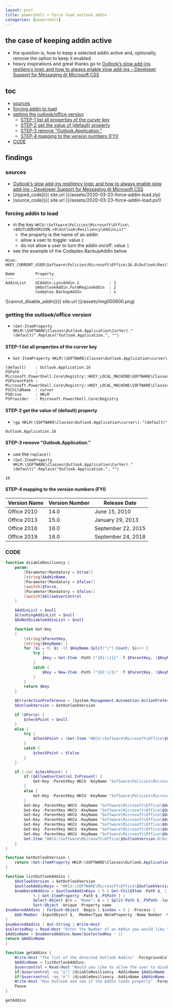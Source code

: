 ```yaml
---
layout: post
title: powershell > force-load outlook addin
categories: [powershell]
---
```

## the case	of keeping addin active
* the question is, how to keep a selected addin active and, optionally, remove the option to keep it enabled
* heavy inspirations and great thanks go to [Outlook’s slow add-ins resiliency logic and how to always enable slow add-ins – Developer Support for Messaging @ Microsoft CSS](https://developermessaging.azurewebsites.net/2017/08/02/outlooks-slow-add-ins-resiliency-logic-and-how-to-always-enable-slow-add-ins/)

## toc
<!-- TOC -->

- [sources](#sources)
- [forcing addin to load](#forcing-addin-to-load)
- [getting the outlook/office version](#getting-the-outlookoffice-version)
    - [STEP-1 list all properties of the curver key](#step-1-list-all-properties-of-the-curver-key)
    - [STEP-2 get the value of (default) property](#step-2-get-the-value-of-default-property)
    - [STEP-3 remove "Outlook.Application."](#step-3-remove-outlookapplication)
    - [STEP-4 mapping to the version numbers (FYI)](#step-4-mapping-to-the-version-numbers-fyi)
- [CODE](#code)

<!-- /TOC -->

## findings
### sources
* [Outlook’s slow add-ins resiliency logic and how to always enable slow add-ins – Developer Support for Messaging @ Microsoft CSS](https://developermessaging.azurewebsites.net/2017/08/02/outlooks-slow-add-ins-resiliency-logic-and-how-to-always-enable-slow-add-ins/)
* [zipped_code]({{ site.url }}/assets/2020-03-23-force-addin-load.zip)
* [source_code]({{ site.url }}/assets/2020-03-23-force-addin-load.ps1)

### forcing addin to load
* in the key  `HKCU:\Software\Policies\Microsoft\Office\<$OUTLOOKVERSION.>0\Outlook\Resiliency\AddinList"`
    * the property is the name of an addin
    * allow a user to toggle: value `2`
    * do not allow a user to turn the addin on/off: value `1`
* see the example of the Codeplex.BackupAddIn below

```language
Hive: HKEY_CURRENT_USER\Software\Policies\Microsoft\Office\16.0\Outlook\Resiliency

Name         Property
----         --------
AddinList    UCAddin.LyncAddin.1             : 1
             UmOutlookAddin.FormRegionAddin  : 2
             Codeplex.BackupAddIn            : 1
```

![cannot_disable_addin]({{ site.url }}/assets/img000600.png)

### getting the outlook/office version
* `(Get-ItemProperty HKLM:\SOFTWARE\Classes\Outlook.Application\CurVer)."(default)".Replace("Outlook.Application.", "")`

#### STEP-1 list all properties of the curver key
* `Get-ItemProperty HKLM:\SOFTWARE\Classes\Outlook.Application\curver\`

```
(default)    : Outlook.Application.16
PSPath       : Microsoft.PowerShell.Core\Registry::HKEY_LOCAL_MACHINE\SOFTWARE\Classes\Outlook.Application\curver\
PSParentPath : Microsoft.PowerShell.Core\Registry::HKEY_LOCAL_MACHINE\SOFTWARE\Classes\Outlook.Application        
PSChildName  : curver
PSDrive      : HKLM
PSProvider   : Microsoft.PowerShell.Core\Registry
```

#### STEP-2 get the value of (default) property
* `(gp HKLM:\SOFTWARE\Classes\Outlook.Application\curver\)."(default)"`

```
Outlook.Application.16
```

#### STEP-3 remove "Outlook.Application."
* use the `replace()`
* `(Get-ItemProperty HKLM:\SOFTWARE\Classes\Outlook.Application\CurVer)."(default)".Replace("Outlook.Application.", "")`

```
16
```

#### STEP-4 mapping to the version numbers (FYI)

Version Name | Version Number | Release Date
-------------|----------------|-------------------
Office 2010  | 14.0           | June 15, 2010
Office 2013  | 15.0           | January 29, 2013
Office 2016  | 16.0           | September 22, 2015
Office 2019  | 16.0           | September 24, 2018

### CODE

```powershell
function disableResiliency {
    param(
        [Parameter(Mandatory = $true)]
        [string]$AddinName,
        [Parameter(Mandatory = $false)]
        [switch]$Force,
        [Parameter(Mandatory = $false)]
        [switch]$AllowUserControl
    )

    $AddinList = $null
    $CrashingAddinList = $null
    $DoNotDisableAddinList = $null

    function Get-Key
    (
        [string]$ParentKey,
        [string]$KeyName) {
        for ($i = 0; $i -lt $KeyName.Split("\").Count; $i++) {
            try {
                $Key = Get-Item -Path ("{0}:\{1}" -f $ParentKey, ($KeyName.split("\")[0..$i] -join "\"))
            }
            catch {
                $Key = New-Item -Path ("{0}:\{1}" -f $ParentKey, ($KeyName.split("\")[0..$i] -join "\"))
            }
        }
        return $Key
    }

    $ErrorActionPreference = [System.Management.Automation.ActionPreference]::Stop
    $OutlookVersion = GetOutlookVersion

    if ($Force) {
        $checkPoint = $null
    }
    else {
        try {
            $CheckPoint = (Get-Item "HKCU:\Software\Microsoft\Office\$OutlookVersion.0\Outlook\Resiliency" | Get-ItemProperty)."CheckPoint" -eq 1
        }
        catch {
            $checkPoint = $false
        }
    }

    if (-not $checkPoint) {
        if ($AllowUserControl.IsPresent) {
            Get-Key -ParentKey HKCU -KeyName "Software\Policies\Microsoft\Office\$OutlookVersion.0\Outlook\Resiliency\AddinList" | Set-ItemProperty -Name $AddinName -Value "2"
        }
        else {
            Get-Key -ParentKey HKCU -KeyName "Software\Policies\Microsoft\Office\$OutlookVersion.0\Outlook\Resiliency\AddinList" | Set-ItemProperty -Name $AddinName -Value "1"
        }
        Get-Key -ParentKey HKCU -KeyName "Software\Microsoft\Office\$OutlookVersion.0\Outlook\Resiliency\DoNotDisableAddinList" | Set-ItemProperty -Name $AddinName -Value 1
        Get-Key -ParentKey HKCU -KeyName "Software\Microsoft\Office\$OutlookVersion.0\Outlook\Resiliency\DisabledItems" | Remove-Item
        Get-Key -ParentKey HKCU -KeyName "Software\Microsoft\Office\$OutlookVersion.0\Outlook\Resiliency\DisabledItems" | Out-Null
        Get-Key -ParentKey HKCU -KeyName "Software\Microsoft\Office\$OutlookVersion.0\Outlook\Resiliency\CrashingAddinList" | Remove-Item
        Get-Key -ParentKey HKCU -KeyName "Software\Microsoft\Office\$OutlookVersion.0\Outlook\Resiliency\CrashingAddinList" | Out-Null
        Get-Key -ParentKey HKCU -KeyName "Software\Microsoft\Office\$OutlookVersion.0\Outlook\Resiliency\NotificationReminderAddinData" | Set-ItemProperty -Name ([string]::Format("{0}\dtype", $AddinName)) -Value 2
        Get-Key -ParentKey HKCU -KeyName "Software\Microsoft\Office\$OutlookVersion.0\Outlook\Resiliency\NotificationReminderAddinData" | Set-ItemProperty -Name $AddinName -Value 2524611661
        Get-Item "HKCU:\Software\Microsoft\Office\$OutlookVersion.0\Outlook\Resiliency" | Set-ItemProperty -Name "CheckPoint" -Value 1
    }
}

function GetOutlookVersion {
    return (Get-ItemProperty HKLM:\SOFTWARE\Classes\Outlook.Application\CurVer)."(default)".Replace("Outlook.Application.", "")
}

function listOutlookAddins {
    $OutlookVersion = GetOutlookVersion
    $outlookAddinKeys = "HKCU:\SOFTWARE\Microsoft\Office\$OutlookVersion.0\Outlook\Addins"
    $numberedAddins = $outlookAddinKeys | % { Get-ChildItem -Path $_ | 
            % { Get-ItemProperty -Path $_.PSPath } | 
            Select-Object @{n = "Name"; e = { Split-Path $_.PSPath -leaf } } } | 
            Sort-Object -Unique -Property name
$numberedAddins | ForEach-Object -Begin { $index = 0 } -Process {
    Add-Member -InputObject $_ -MemberType NoteProperty -Name Number -Value (++$index)
}
$numberedAddins | Out-String | Write-Host
$selectedKey = Read-Host "Enter the Number of an Addin you would like to force-enable"
$AddinName = $numberedAddins.Name[$selectedKey - 1]
return $AddinName
}

function getAddins {
    Write-Host "The list of the detected Outlook Addins" -Foregroundcolor cyan
    $AddinName = listOutlookAddins;
    $usercontrol = Read-Host "Would you like to allow the user to disable the addin in Outlook? (y/n)"
    if($usercontrol -eq "y") {disableResiliency -AddinName $AddinName -AllowUserControl -Force;}
    if($usercontrol -eq "n") {disableResiliency -AddinName $AddinName -Force;}
    Write-Host "Run Outlook and see if the Addin loads properly" -Foregroundcolor cyan
    Pause
}

getAddins
```

